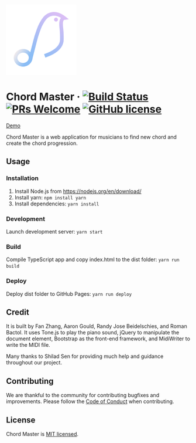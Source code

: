 ![Logo of Chord Master](./src/images/icons/android-chrome-192x192.png)

# Chord Master &middot; [![Build Status](https://img.shields.io/travis/npm/npm/latest.svg?style=flat-square)](https://travis-ci.org/npm/npm) [![PRs Welcome](https://img.shields.io/badge/PRs-welcome-brightgreen.svg?style=flat-square)](http://makeapullrequest.com) [![GitHub license](https://img.shields.io/badge/license-MIT-blue.svg?style=flat-square)](https://github.com/your/your-project/blob/master/LICENSE)

[Demo](https://fanzhangg.github.io/chord-master/)

Chord Master is a web application for musicians to find new chord and create the chord progression.

## Usage

### Installation

1. Install Node.js from https://nodejs.org/en/download/
2. Install yarn: `npm install yarn`
3. Install dependencies: `yarn install`

### Development

Launch development server: `yarn start`

### Build

Compile TypeScript app and copy index.html to the dist folder: `yarn run build`

### Deploy

Deploy dist folder to GitHub Pages: `yarn run deploy`


## Credit

It is built by Fan Zhang, Aaron Gould, Randy Jose Beidelschies, and Roman Bactol. It uses Tone.js to play the piano sound, jQuery to manipulate the document element, Bootstrap as the front-end framework, and MidiWriter to write the MIDI file.

Many thanks to Shilad Sen for providing much help and guidance throughout our project.

## Contributing
We are thankful to the community for contributing bugfixes and improvements. Please follow the [Code of Conduct](./CODE_OF_CONDUCT.md) when contributing.

## License

Chord Master is [MIT licensed](./LICENSE).
